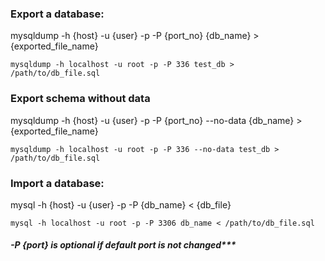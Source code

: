 ### Export a database:
mysqldump -h {host} -u {user} -p -P {port_no} {db_name} > {exported_file_name}

`mysqldump -h localhost -u root -p -P 336 test_db > /path/to/db_file.sql`

### Export schema without data 
mysqldump -h {host} -u {user} -p -P {port_no} --no-data {db_name} > {exported_file_name}

`mysqldump -h localhost -u root -p -P 336 --no-data test_db > /path/to/db_file.sql`


### Import a database: 
mysql -h {host} -u {user} -p -P {db_name} < {db_file} 

`mysql -h localhost -u root -p -P 3306 db_name < /path/to/db_file.sql`


##### -P {port} is optional if default port is not changed***
